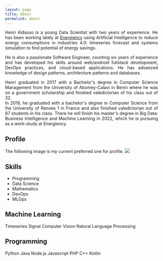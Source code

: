 ```yaml
---
layout: page
title: About
permalink: about
---
```


<div style="text-align: justify">
<p>
Henri Aïdasso is a young Data Scientist with two years of experience. He has been working lately at <a class="text-black" href="https://energiency.com" target="_blank">Energiency</a> using Artificial Intelligence to reduce energy consumptions in industries 4.0: timeseries forecast and systems simulation to find potential of energy savings.
</p>

<p>
He is also a passionate Software Engineer, counting six years of experience and has developed his skills around web/android fullstack development, DevOps practices, and cloud-based applications. He has advanced knowledge of design patterns, architecture patterns and databases.
</p>

<p>
Henri graduated in 2017 with a Bachelor's degree in Computer Science Management from the University of Abomey-Calavi in Benin where he was on a government scholarship and finished valedictorian of his class out of 32. <br>
In 2019, he graduated with a bachelor's degree in Computer Science from the University of Rennes 1 in France and also finished valedictorian out of 87 students in his class. There he will finish his master's degree in Big Data: Business Intelligence and Machine Learning in 2022, which he is pursuing as a work-study at Energiency.
</p>
</div>

## Profile

The following image is my current preferred one for profile.
<img class="mx-auto w-1/2" src="{{site.baseurl}}/assets/img/profile.jpeg">

## Skills

*   Programming
*   Data Science
*   Mathematics
*   DevOps
*   MLOps

## Machine Learning
<span class="badge">Timeseries</span>
<span class="badge">Signal</span>
<span class="badge">Computer Vision</span>
<span class="badge">Natural Language Processing</span>

## Programming
<span class="badge">Python</span>
<span class="badge">Java</span>
<span class="badge">Node.js</span>
<span class="badge">Javascript</span>
<span class="badge">PHP</span>
<span class="badge">C++</span>
<span class="badge">Kotlin</span>